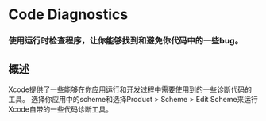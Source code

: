# Code Diagnostics
### 使用运行时检查程序，让你能够找到和避免你代码中的一些bug。
## 概述
Xcode提供了一些能够在你应用运行和开发过程中需要使用到的一些诊断代码的工具。
选择你应用中的scheme和选择Product > Scheme > Edit Scheme来运行Xcode自带的一些代码诊断工具。


